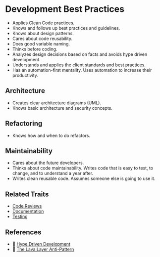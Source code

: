# Development Best Practices

* Applies Clean Code practices.
* Knows and follows up best practices and guidelines.
* Knows about design patterns.
* Cares about code reusability.
* Does good variable naming.
* Thinks before coding.
* Analyzes design decisions based on facts and avoids hype driven development.
* Understands and applies the client standards and best practices.
* Has an automation-first mentality. Uses automation to increase their productivity.

## Architecture

* Creates clear architecture diagrams (UML).
* Knows basic architecture and security concepts.

## Refactoring

* Knows how and when to do refactors.

## Maintainability

* Cares about the future developers.
* Thinks about code maintainability. Writes code that is easy to test, to change, and to understand a year after.
* Writes clean reusable code. Assumes someone else is going to use it.

## Related Traits

* [Code Reviews](/code-reviews.md)
* [Documentation](/documentation.md)
* [Testing](/testing.md)

## References

* :memo: [Hype Driven Development](https://blog.daftcode.pl/hype-driven-development-3469fc2e9b22)
* :memo: [The Lava Layer Anti-Pattern](https://mikehadlow.blogspot.com/2014/12/the-lava-layer-anti-pattern.html)
